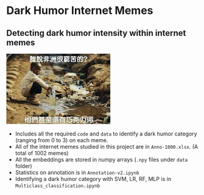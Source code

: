 # Dark Humor Internet Memes
## Detecting dark humor intensity within internet memes
![image](https://github.com/jl908069/Dark-humor/blob/master/example.jpeg)
- Includes all the required `code` and `data` to identify a dark humor category (ranging from 0 to 3) on each meme.
- All of the internet memes studied in this project are in `Anno-1000.xlsx`. (A total of 1002 memes)
- All the embeddings are stored in numpy arrays (`.npy` files under `data` folder)
- Statistics on annotation is in `Annotation-v2.ipynb`
- Identifying a dark humor category with SVM, LR, RF, MLP is in `Multiclass_classification.ipynb` 

